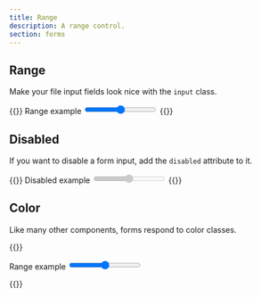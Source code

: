 ```yaml
---
title: Range
description: A range control.
section: forms
---
```


## Range
Make your file input fields look nice with the `input` class.

{{<example>}}
<label for="rangeInput" class="input-label">Range example</label>
<input type="range" class="input-range" id="rangeInput">
{{</example>}}

## Disabled
If you want to disable a form input, add the `disabled` attribute to it.

{{<example>}}
<label for="disabledRangeInput" class="input-label">Disabled example</label>
<input type="range" class="input-range" id="disabledRangeInput" disabled>
{{</example>}}

## Color
Like many other components, forms respond to color classes.

{{<example>}}
<form class="pink">
  <label for="rangeInput" class="input-label">Range example</label>
  <input type="range" class="input-range" id="rangeInput">
</form>
{{</example>}}
